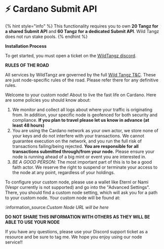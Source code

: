 # ⚡ Cardano Submit API

{% hint style="info" %}
This functionality requires you to own **20 Tangz for a shared Submit API** and **60 Tangz for a dedicated Submit API**.  Wild Tangz does not run stake pools.
{% endhint %}

**Installation Process**

To get started, you must open a ticket on the [WildTangz discord](https://discord.gg/wildtangz).

**RULES OF THE ROAD**

All services by WildTangz are governed by the full [Wild Tangz T\&C](https://www.wildtangz.com/terms-and-conditions). These are just node-specific rules of the road. Please refer there for any definitive rules.

Welcome to your custom node! About to live the fast life on Cardano. Here are some policies you should know about:

1. We monitor and collect all logs about where your traffic is originating from. In addition, your specific node is geofenced for both security and compliance. **If you plan to travel please let us know in advance (at least 48 hours)**
2. You are using the Cardano network as your own actor, we store none of your keys and do not interfere with your transactions. We cannot guarantee execution on the network, and you run the full risk of transactions failing/being rejected. **You are responsible for all transactions submitted through/from your node.** Please ensure your node is running ahead of a big mint or event you are interested in.
3. _BE A GOOD PERSON_: The most important part of this is to be a good faith actor. We reserve the right to suspend or terminate your access to the node at any point, regardless of your holdings.

To configure your custom node, please use a wallet like Eternl or Nami (Vespr currently is not supported) and go into the "Advanced Settings". There, you should find a custom node setting, which will ask you for a path to your custom node. Your custom node will be found at:&#x20;

:information\_source:_Custom Node URL will be here_

**DO NOT SHARE THIS INFORMATION WITH OTHERS AS THEY WILL BE ABLE TO USE YOUR NODE**

If you have any questions, please use your Discord support ticket as a resource and be sure to tag me. We hope you enjoy using our node service!!
